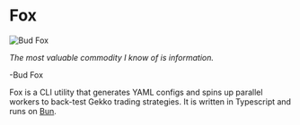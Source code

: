 # Fox

![Bud Fox](https://github.com/user-attachments/assets/bf70231b-81ad-4c0f-a272-51a63928c1c3)


_The most valuable commodity I know of is information._

-Bud Fox

Fox is a CLI utility that generates YAML configs and spins up parallel workers to back-test Gekko trading strategies. It is written in Typescript and runs on [Bun](https://bun.sh/).
